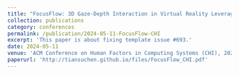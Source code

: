 ```yaml
---
title: "FocusFlow: 3D Gaze-Depth Interaction in Virtual Reality Leveraging Active Visual Depth Manipulation"
collection: publications
category: conferences
permalink: /publication/2024-05-11-FocusFlow-CHI
excerpt: 'This paper is about fixing template issue #693.'
date: 2024-05-11
venue: 'ACM Conference on Human Factors in Computing Systems (CHI), 2024'
paperurl: 'http://tiansuchen.github.io/files/FocusFlow_CHI.pdf'
---
```

